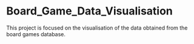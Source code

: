 # Board_Game_Data_Visualisation
 This project is focused on the visualisation of the data obtained from the board games database.
